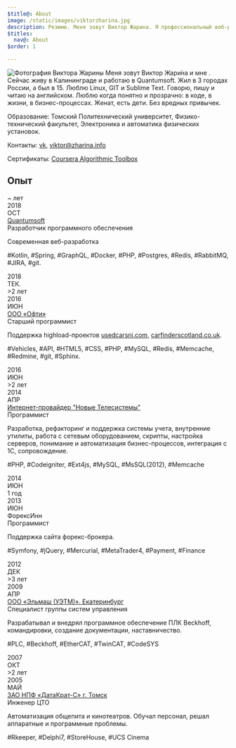 ```yaml
---
$title@: About
image: /static/images/viktorzharina.jpg
description: Резюме. Меня зовут Виктор Жарина. Я профессиональный веб-разработчик. Пишу на PHP, Javascript, Html, CSS, много работал с Mysql, Redis. Memcache. Дружу с командной строкой Linux и считаю GIT манной небесной.
$titles:
  nav@: About
$order: 1

---
```

<img src="/static/images/viktorzharina.jpg" alt="Фотография Виктора Жарины" class="about-photo" />
Меня зовут Виктор Жари́на и мне <script type="text/javascript">var b = new Date('1986-12-28'); var t = Date.now() - b.getTime(); var a = new Date(t); document.write(Math.abs(a.getUTCFullYear() - 1970));
</script>. Сейчас живу в Калининграде и работаю в Quantumsoft. Жил в 3 городах России, а был в 15. Люблю Linux, GIT и Sublime Text. Говорю, пишу и читаю на английском. Люблю когда понятно и прозрачно: в коде, в жизни, в бизнес-процессах. Женат, есть дети.
Без вредных привычек.

Образование: Томский Политехнический университет, Физико-технический факультет, Электроника и автоматика физических установок.

Контакты: [vk](https://vk.com/id4330588), viktor@zharina.info

Сертификаты: [Coursera Algorithmic Toolbox](/static/images/coursera/cert.png)

## Опыт

<div class="timeline">
    <div class="row">
        <div class="points">
            <div class="point">
                <div class="year"><script type="text/javascript">document.write(Math.abs(new Date().getUTCFullYear()));</script></div>
            </div>
            <div class="line__solid"></div>
            <div class="point__interval">
                <div class="year">~<script type="text/javascript">document.write(Math.abs(new Date().getUTCFullYear() - 2018));</script> лет</div>
            </div>
            <div class="line__solid"></div>
            <div class="point">
                <div class="year">2018</div>
                <div class="month">OCT</div>
            </div>
            <div class="line__grey"></div>
        </div>
        <div class="details">
            <div class="details__title--main"><a href="//quantumsoft.pro">Quantumsoft</a></div>
            <div class="details__title--sub">Разработчик программного обеспечения</div>
            <p class="details__text">Современная веб-разработка</p>
            <p class="details__skill">#Kotlin, #Spring, #GraphQL, #Docker, #PHP, #Postgres, #Redis, #RabbitMQ, #JIRA, #git.</p>
        </div>
    </div>
    <div class="row">
        <div class="points">
            <div class="point">
                <div class="year">2018</div>
                <div class="month">ТЕК.</div>
            </div>
            <div class="line__solid"></div>
            <div class="point__interval">
                <div class="year">>2 лет</div>
            </div>
            <div class="line__solid"></div>
            <div class="point">
                <div class="year">2016</div>
                <div class="month">ИЮН</div>
            </div>
            <div class="line__grey"></div>
        </div>
        <div class="details">
            <div class="details__title--main"><a href="//oft-e.com">ООО «Офти»</a></div>
            <div class="details__title--sub">Старший программист</div>
            <p class="details__text">Поддержка highload-проектов
                <a href="//usedcarsni.com">usedcarsni.com</a>,
                <a href="//carfinderscotland.co.uk">carfinderscotland.co.uk</a>.</p>
            <p class="details__skill">#Vehicles, #API, #HTML5, #CSS, #PHP, #MySQL, #Redis, #Memcache, #Redmine, #git,
                #Sphinx.</p>
        </div>
    </div>
    <div class="row">
        <div class="points">
            <div class="point">
                <div class="year">2016</div>
                <div class="month">ИЮН</div>
            </div>
            <div class="line__solid"></div>
            <div class="point__interval">
                <div class="year">>2 лет</div>
            </div>
            <div class="line__solid"></div>
            <div class="point">
                <div class="year">2014</div>
                <div class="month">АПР</div>
            </div>
            <div class="line__grey"></div>
        </div>
        <div class="details">
            <div class="details__title--main"><a href="//nts.su">Интернет-провайдер "Новые Телесистемы"</a></div>
            <div class="details__title--sub">Программист</div>
            <p class="details__text">Разработка, рефакторинг и поддержка системы учета,
                внутренние утилиты, работа с сетевым оборудованием, скрипты, настройка серверов, понимание и автоматизация бизнес-процессов, интеграция с 1С, сопровождение.</p>
            <p class="details__skill">#PHP, #Codeigniter, #Ext4js, #MySQL, #MsSQL(2012), #Memcache</p>
        </div>
    </div>
    <div class="row">
        <div class="points">
            <div class="point">
                <div class="year">2014</div>
                <div class="month">ИЮН</div>
            </div>
            <div class="line__solid"></div>
            <div class="point__interval">
                <div class="year">1 год</div>
            </div>
            <div class="line__solid"></div>
            <div class="point">
                <div class="year">2013</div>
                <div class="month">ИЮН</div>
            </div>
            <div class="line__grey"></div>
        </div>
        <div class="details">
            <div class="details__title--main">ФорексИнн</div>
            <div class="details__title--sub">Программист</div>
            <p class="details__text">Поддержка сайта форекс-брокера.</p>
            <p class="details__skill">#Symfony, #jQuery, #Mercurial, #MetaTrader4, #Payment, #Finance</p>
        </div>
    </div>
    <div class="row">
        <div class="points">
            <div class="point">
                <div class="year">2012</div>
                <div class="month">ДЕК</div>
            </div>
            <div class="line__solid"></div>
            <div class="point__interval">
                <div class="year">>3 лет</div>
            </div>
            <div class="line__solid"></div>
            <div class="point">
                <div class="year">2009</div>
                <div class="month">АПР</div>
            </div>
            <div class="line__grey"></div>
        </div>
        <div class="details">
            <div class="details__title--main"><a href="http://uetm.ru">ООО «Эльмаш (УЭТМ)». Екатеринбург</a></div>
            <div class="details__title--sub">Специалист группы систем управления</div>
            <p class="details__text">Разрабатывал и внедрял программное обеспечение ПЛК Beckhoff, командировки,
                создание документации, наставничество.</p>
            <p class="details__skill">#PLC, #Beckhoff, #EtherCAT, #TwinCAT, #CodeSYS</p>
        </div>
    </div>
    <div class="row">
        <div class="points">
            <div class="point">
                <div class="year">2007</div>
                <div class="month">ОКТ</div>
            </div>
            <div class="line__solid"></div>
            <div class="point__interval">
                <div class="year">>2 лет</div>
            </div>
            <div class="line__solid"></div>
            <div class="point">
                <div class="year">2005</div>
                <div class="month">МАЙ</div>
            </div>
        </div>
        <div class="details">
            <div class="details__title--main"><a href="//datakrat.com">ЗАО НПФ «ДатаКрат-С» г. Томск</a></div>
            <div class="details__title--sub">Инженер ЦТО</div>
            <p class="details__text">Автоматизация общепита и кинотеатров. Обучал персонал, решал аппаратные и программные проблемы.</p>
            <p class="details__skill">#Rkeeper, #Delphi7, #StoreHouse, #UCS Cinema</p>
        </div>
    </div>
</div>
